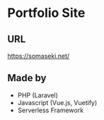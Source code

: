 # Portfolio Site

## URL

https://somaseki.net/

## Made by

-   PHP (Laravel)
-   Javascript (Vue.js, Vuetify)
-   Serverless Framework
